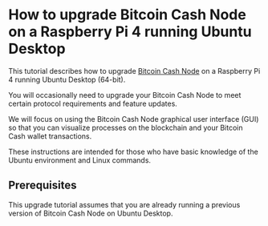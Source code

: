 # How to upgrade Bitcoin Cash Node on a Raspberry Pi 4 running Ubuntu Desktop

This tutorial describes how to upgrade [Bitcoin Cash Node](https://bitcoincashnode.org/) on a Raspberry Pi 4 running Ubuntu Desktop (64-bit). 

You will occasionally need to upgrade your Bitcoin Cash Node to meet certain protocol requirements and feature updates.

We will focus on using the Bitcoin Cash Node graphical user interface (GUI) so that you can visualize processes on the blockchain and your Bitcoin Cash wallet transactions.

These instructions are intended for those who have basic knowledge of the Ubuntu environment and Linux commands.

## Prerequisites

This upgrade tutorial assumes that you are already running a previous version of Bitcoin Cash Node on Ubuntu Desktop.